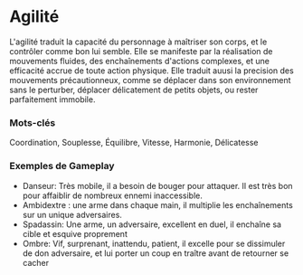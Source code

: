 # Agilité

L'agilité traduit la capacité du personnage à maîtriser son corps, et le contrôler comme bon lui semble. Elle se manifeste par la réalisation de mouvements fluides, des enchaînements d'actions complexes, et une efficacité accrue de toute action physique. Elle traduit auusi la precision des mouvements précautionneux, comme se déplacer dans son environnement sans le perturber, déplacer délicatement de petits objets, ou rester parfaitement immobile. 

### Mots-clés

Coordination, Souplesse, Équilibre, Vitesse, Harmonie, Délicatesse

### Exemples de Gameplay

- Danseur: Très mobile, il a besoin de bouger pour attaquer. Il est très bon pour affaiblir de nombreux ennemi inaccessible.
- Ambidextre : une arme dans chaque main, il multiplie les enchaînements sur un unique adversaires.
- Spadassin: Une arme, un adversaire, excellent en duel, il enchaîne sa cible et esquive proprement
- Ombre: Vif, surprenant, inattendu, patient, il excelle pour se dissimuler de don adversaire, et lui porter un coup en traître avant de retourner se cacher
